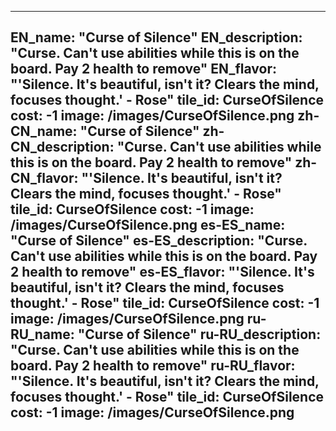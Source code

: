 ---

EN_name: "Curse of Silence"
EN_description: "Curse.  Can't use abilities while this is on the board.  Pay 2 health to remove"
EN_flavor: "'Silence.  It's beautiful, isn't it?  Clears the mind, focuses thought.' - Rose"
tile_id: CurseOfSilence
cost: -1
image: /images/CurseOfSilence.png
zh-CN_name: "Curse of Silence"
zh-CN_description: "Curse.  Can't use abilities while this is on the board.  Pay 2 health to remove"
zh-CN_flavor: "'Silence.  It's beautiful, isn't it?  Clears the mind, focuses thought.' - Rose"
tile_id: CurseOfSilence
cost: -1
image: /images/CurseOfSilence.png
es-ES_name: "Curse of Silence"
es-ES_description: "Curse.  Can't use abilities while this is on the board.  Pay 2 health to remove"
es-ES_flavor: "'Silence.  It's beautiful, isn't it?  Clears the mind, focuses thought.' - Rose"
tile_id: CurseOfSilence
cost: -1
image: /images/CurseOfSilence.png
ru-RU_name: "Curse of Silence"
ru-RU_description: "Curse.  Can't use abilities while this is on the board.  Pay 2 health to remove"
ru-RU_flavor: "'Silence.  It's beautiful, isn't it?  Clears the mind, focuses thought.' - Rose"
tile_id: CurseOfSilence
cost: -1
image: /images/CurseOfSilence.png
---